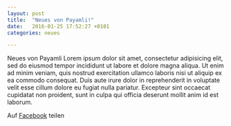 ```yaml
---
layout: post
title:  "Neues von Payamli!"
date:   2016-01-25 17:52:27 +0101
categories: neues

---
```


Neues von Payamli Lorem ipsum dolor sit amet, consectetur adipisicing elit, sed do eiusmod tempor incididunt ut labore et dolore magna aliqua. Ut enim ad minim veniam, quis nostrud exercitation ullamco laboris nisi ut aliquip ex ea commodo consequat. Duis aute irure dolor in reprehenderit in voluptate velit esse cillum dolore eu fugiat nulla pariatur. Excepteur sint occaecat cupidatat non proident, sunt in culpa qui officia deserunt mollit anim id est laborum.



Auf [Facebook][facebook] teilen

[facebook]: http://www.facebook.com